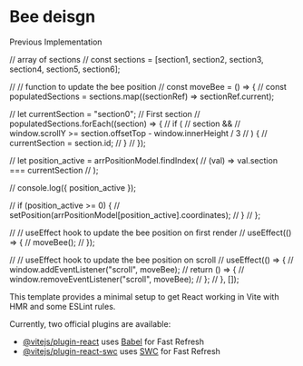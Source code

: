 # Bee deisgn

Previous Implementation

  // array of sections
  // const sections = [section1, section2, section3, section4, section5, section6];

  // // function to update the bee position
  // const moveBee = () => {
  //   const populatedSections = sections.map((sectionRef) => sectionRef.current);

  //   let currentSection = "section0"; // First section
  //   populatedSections.forEach((section) => {
  //     if (
  //       section &&
  //       window.scrollY >= section.offsetTop - window.innerHeight / 3
  //     ) {
  //       currentSection = section.id;
  //     }
  //   });

  //   let position_active = arrPositionModel.findIndex(
  //     (val) => val.section === currentSection
  //   );

  //   console.log({ position_active });

  //   if (position_active >= 0) {
  //     setPosition(arrPositionModel[position_active].coordinates);
  //   }
  // };

  // // useEffect hook to update the bee position on first render
  // useEffect(() => {
  //   moveBee();
  // });

  // // useEffect hook to update the bee position on scroll
  // useEffect(() => {
  //   window.addEventListener("scroll", moveBee);
  //   return () => {
  //     window.removeEventListener("scroll", moveBee);
  //   };
  // }, []);

This template provides a minimal setup to get React working in Vite with HMR and some ESLint rules.

Currently, two official plugins are available:

- [@vitejs/plugin-react](https://github.com/vitejs/vite-plugin-react/blob/main/packages/plugin-react/README.md) uses [Babel](https://babeljs.io/) for Fast Refresh
- [@vitejs/plugin-react-swc](https://github.com/vitejs/vite-plugin-react-swc) uses [SWC](https://swc.rs/) for Fast Refresh
